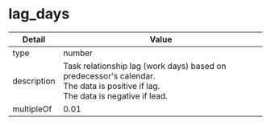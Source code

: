 # lag_days
| Detail | Value |
| ------ | ----- |
| type | number |
| description | Task relationship lag (work days) based on predecessor's calendar.<br/> The data is positive if lag.<br/> The data is negative if lead. |
| multipleOf | 0.01 |
